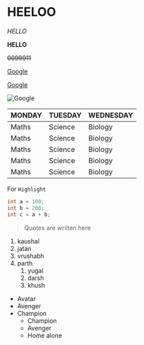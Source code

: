 # HEELOO
_HELLO_

**HELLO**

~~0099911~~

[Google](https://google.com)

[Google](https://google.com "Google page")

![Google](https://www.google.com/logos/doodles/2022/new-years-eve-2022-6753651837109565.4-ladc.gif)

|MONDAY|TUESDAY|WEDNESDAY|
|---|---|---|
|Maths|Science|Biology|
|Maths|Science|Biology|
|Maths|Science|Biology|
|Maths|Science|Biology|
|Maths|Science|Biology|

For `Highlight`

```c++
int a = 100;
int b = 200;
int c = a + b;
```
> Quotes are wriiten here

1. kaushal
2. jatan
1. vrushabh
70. parth
    1. yugal
    1. darsh
    34. khush

- Avatar 
- Avenger
- Champion
    - Champion
    - Avenger
    - Home alone